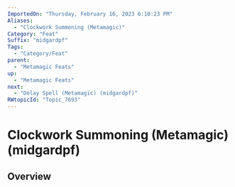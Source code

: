 ```yaml
---
ImportedOn: "Thursday, February 16, 2023 6:10:23 PM"
Aliases:
  - "Clockwork Summoning (Metamagic)"
Category: "Feat"
Suffix: "midgardpf"
Tags:
  - "Category/Feat"
parent:
  - "Metamagic Feats"
up:
  - "Metamagic Feats"
next:
  - "Delay Spell (Metamagic) (midgardpf)"
RWtopicId: "Topic_7693"
---
```

# Clockwork Summoning (Metamagic) (midgardpf)
## Overview
